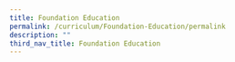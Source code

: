 ```yaml
---
title: Foundation Education
permalink: /curriculum/Foundation-Education/permalink
description: ""
third_nav_title: Foundation Education
---
```

